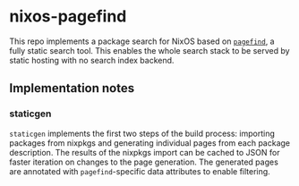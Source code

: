 # nixos-pagefind

This repo implements a package search for NixOS based on [`pagefind`](https://pagefind.app), a fully static search tool.
This enables the whole search stack to be served by static hosting with no search index backend.

## Implementation notes

### staticgen

`staticgen` implements the first two steps of the build process:
importing packages from nixpkgs and generating individual pages from each package description.
The results of the nixpkgs import can be cached to JSON for faster iteration on changes to the page generation.
The generated pages are annotated with `pagefind`-specific data attributes to enable filtering.
